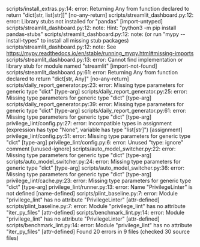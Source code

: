 scripts/install_extras.py:14: error: Returning Any from function declared to return "dict[str, list[str]]"  [no-any-return]
scripts/streamlit_dashboard.py:12: error: Library stubs not installed for "pandas"  [import-untyped]
scripts/streamlit_dashboard.py:12: note: Hint: "python3 -m pip install pandas-stubs"
scripts/streamlit_dashboard.py:12: note: (or run "mypy --install-types" to install all missing stub packages)
scripts/streamlit_dashboard.py:12: note: See https://mypy.readthedocs.io/en/stable/running_mypy.html#missing-imports
scripts/streamlit_dashboard.py:13: error: Cannot find implementation or library stub for module named "streamlit"  [import-not-found]
scripts/streamlit_dashboard.py:61: error: Returning Any from function declared to return "dict[str, Any]"  [no-any-return]
scripts/daily_report_generator.py:23: error: Missing type parameters for generic type "dict"  [type-arg]
scripts/daily_report_generator.py:25: error: Missing type parameters for generic type "dict"  [type-arg]
scripts/daily_report_generator.py:39: error: Missing type parameters for generic type "dict"  [type-arg]
scripts/daily_report_generator.py:61: error: Missing type parameters for generic type "dict"  [type-arg]
privilege_lint/config.py:27: error: Incompatible types in assignment (expression has type "None", variable has type "list[str]")  [assignment]
privilege_lint/config.py:51: error: Missing type parameters for generic type "dict"  [type-arg]
privilege_lint/config.py:6: error: Unused "type: ignore" comment  [unused-ignore]
scripts/auto_model_switcher.py:22: error: Missing type parameters for generic type "dict"  [type-arg]
scripts/auto_model_switcher.py:24: error: Missing type parameters for generic type "dict"  [type-arg]
scripts/auto_model_switcher.py:36: error: Missing type parameters for generic type "dict"  [type-arg]
privilege_lint/cache.py:23: error: Missing type parameters for generic type "dict"  [type-arg]
privilege_lint/runner.py:13: error: Name "PrivilegeLinter" is not defined  [name-defined]
scripts/plint_baseline.py:7: error: Module "privilege_lint" has no attribute "PrivilegeLinter"  [attr-defined]
scripts/plint_baseline.py:7: error: Module "privilege_lint" has no attribute "iter_py_files"  [attr-defined]
scripts/benchmark_lint.py:14: error: Module "privilege_lint" has no attribute "PrivilegeLinter"  [attr-defined]
scripts/benchmark_lint.py:14: error: Module "privilege_lint" has no attribute "iter_py_files"  [attr-defined]
Found 20 errors in 9 files (checked 30 source files)
